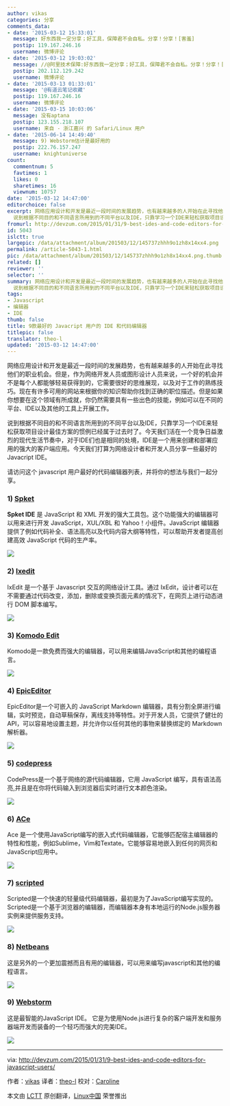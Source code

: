 ```yaml
---
author: vikas
categories: 分享
comments_data:
- date: '2015-03-12 15:33:01'
  message: 好东西我一定分享；好工具，保障君不会自私。分享！分享！[害羞]
  postip: 119.167.246.16
  username: 微博评论
- date: '2015-03-12 19:03:02'
  message: //@阿里技术保障:好东西我一定分享；好工具，保障君不会自私。分享！分享！[害羞]
  postip: 202.112.129.242
  username: 微博评论
- date: '2015-03-13 01:33:01'
  message: '@有道云笔记收藏'
  postip: 119.167.246.16
  username: 微博评论
- date: '2015-03-15 10:03:06'
  message: 没有aptana
  postip: 123.155.218.107
  username: 来自 - 浙江嘉兴 的 Safari/Linux 用户
- date: '2015-06-14 14:49:40'
  message: 9) Webstorm估计是最好用的
  postip: 222.76.157.247
  username: knightuniverse
count:
  commentnum: 5
  favtimes: 1
  likes: 0
  sharetimes: 16
  viewnum: 10757
date: '2015-03-12 14:47:00'
editorchoice: false
excerpt: 网络应用设计和开发是最近一段时间的发展趋势，也有越来越多的人开始在此寻找他们的职业机会。但是，作为网络开发人员或图形设计人员来说，一个好的机会并不是每个人都能够轻易获得到的，它需要很好的思维展现，以及对于工作的熟练技巧。现在有许多可用的网站来根据你的知识帮助你找到正确的职位描述。但是如果你想要在这个领域有所成就，你仍然需要具有一些出色的技能，例如可以在不同的平台、IDE以及其他的工具上开展工作。
  说到根据不同目的和不同语言所用到的不同平台以及IDE，只靠学习一个IDE来轻松获取项目设计最佳方案的惯例已经属
fromurl: http://devzum.com/2015/01/31/9-best-ides-and-code-editors-for-javascript-users/
id: 5043
islctt: true
largepic: /data/attachment/album/201503/12/145737zhhh9o1zh8x14xx4.png
permalink: /article-5043-1.html
pic: /data/attachment/album/201503/12/145737zhhh9o1zh8x14xx4.png.thumb.jpg
related: []
reviewer: ''
selector: ''
summary: 网络应用设计和开发是最近一段时间的发展趋势，也有越来越多的人开始在此寻找他们的职业机会。但是，作为网络开发人员或图形设计人员来说，一个好的机会并不是每个人都能够轻易获得到的，它需要很好的思维展现，以及对于工作的熟练技巧。现在有许多可用的网站来根据你的知识帮助你找到正确的职位描述。但是如果你想要在这个领域有所成就，你仍然需要具有一些出色的技能，例如可以在不同的平台、IDE以及其他的工具上开展工作。
  说到根据不同目的和不同语言所用到的不同平台以及IDE，只靠学习一个IDE来轻松获取项目设计最佳方案的惯例已经属
tags:
- Javascript
- 编辑器
- IDE
thumb: false
title: 9款最好的 Javacript 用户的 IDE 和代码编辑器
titlepic: false
translator: theo-l
updated: '2015-03-12 14:47:00'
---
```


网络应用设计和开发是最近一段时间的发展趋势，也有越来越多的人开始在此寻找他们的职业机会。但是，作为网络开发人员或图形设计人员来说，一个好的机会并不是每个人都能够轻易获得到的，它需要很好的思维展现，以及对于工作的熟练技巧。现在有许多可用的网站来根据你的知识帮助你找到正确的职位描述。但是如果你想要在这个领域有所成就，你仍然需要具有一些出色的技能，例如可以在不同的平台、IDE以及其他的工具上开展工作。


说到根据不同目的和不同语言所用到的不同平台以及IDE，只靠学习一个IDE来轻松获取项目设计最佳方案的惯例已经属于过去时了。今天我们活在一个竞争日益激烈的现代生活节奏中，对于IDE们也是相同的处境，IDE是一个用来创建和部署应用的强大的客户端应用。今天我们打算为网络设计者和开发人员分享一些最好的Javacript IDE。


请访问这个 javascript 用户最好的代码编辑器列表，并将你的想法与我们一起分享。


### 1) [Spket](http://spket.com/)


**Spket IDE** 是 JavaScript 和 XML 开发的强大工具包。这个功能强大的编辑器可以用来进行开发 JavaScript，XUL/XBL 和 Yahoo！小组件。JavaScript 编辑器提供了例如代码补全、语法高亮以及代码内容大纲等特性，可以帮助开发者提高创建高效 JavaScript 代码的生产率。


![](/data/attachment/album/201503/12/145737zhhh9o1zh8x14xx4.png)


### 2) [Ixedit](http://www.ixedit.com/)


IxEdit 是一个基于 Javascript 交互的网络设计工具。通过 IxEdit，设计者可以在不需要通过代码改变，添加，删除或变换页面元素的情况下，在网页上进行动态进行 DOM 脚本编写。


![](/data/attachment/album/201503/12/145759prudutdortuutdz8.png)


### 3) [Komodo Edit](http://komodoide.com/komodo-edit/)


Komodo是一款免费而强大的编辑器，可以用来编辑JavaScript和其他的编程语言。


![](/data/attachment/album/201503/12/145813nl4clvfsrss9l4hl.png)


### 4) [EpicEditor](http://oscargodson.github.io/EpicEditor/)


EpicEditor是一个可嵌入的 JavaScript Markdown 编辑器，具有分割全屏进行编辑，实时预览，自动草稿保存，离线支持等特性。对于开发人员，它提供了健壮的API，可以容易地设置主题，并允许你以任何其他的事物来替换绑定的 Markdown 解析器。


![](/data/attachment/album/201503/12/145822b2z4zy7qt5l5wlxw.png)


### 5) [codepress](http://codepress.sourceforge.net/)


CodePress是一个基于网络的源代码编辑器，它用 JavaScript 编写，具有语法高亮,并且是在你将代码输入到浏览器后实时进行文本颜色渲染。


![](/data/attachment/album/201503/12/145832q223vz3r4n24zv4v.png)


### 6) [ACe](http://ace.c9.io/#nav=about)


Ace 是一个使用JavaScript编写的嵌入式代码编辑器，它能够匹配宿主编辑器的特性和性能，例如Sublime，Vim和Textate。它能够容易地嵌入到任何的网页和JavaScript应用中。


![](/data/attachment/album/201503/12/145841a5a7ldsf5njo3lai.png)


### 7) [scripted](https://github.com/scripted-editor/scripted)


Scripted是一个快速的轻量级代码编辑器，最初是为了JavaScript编写实现的。 Scripted是一个基于浏览器的编辑器，而编辑器本身有本地运行的Node.js服务器实例来提供服务支持。


![](/data/attachment/album/201503/12/145851vl33mel6qqqbj5lu.png)


### 8) [Netbeans](https://netbeans.org/)


这是另外的一个更加震撼而且有用的编辑器，可以用来编写javascript和其他的编程语言。


![](/data/attachment/album/201503/12/145901n879l9wzp4nlz7dr.png)


### 9) [Webstorm](http://www.jetbrains.com/webstorm/)


这是最智能的JavaScript IDE。 它是为使用Node.js进行复杂的客户端开发和服务器端开发而装备的一个轻巧而强大的完美IDE。


![](/data/attachment/album/201503/12/145910v1rtsts11b6t7gb7.png)




---


via: <http://devzum.com/2015/01/31/9-best-ides-and-code-editors-for-javascript-users/>


作者：[vikas](http://devzum.com/author/vikas/) 译者：[theo-l](https://github.com/theo-l) 校对：[Caroline](https://github.com/carolinewuyan)


本文由 [LCTT](https://github.com/LCTT/TranslateProject) 原创翻译，[Linux中国](http://linux.cn/) 荣誉推出